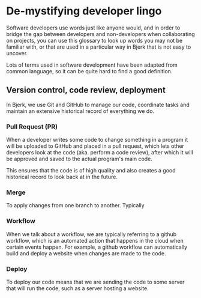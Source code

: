 # De-mystifying developer lingo

Software developers use words just like anyone would, and in order to bridge the gap between developers and non-developers when collaborating on projects, you can use this glossary to look up words you may not be familiar with, or that are used in a particular way in Bjerk that is not easy to uncover.

Lots of terms used in software development have been adapted from common language, so it can be quite hard to find a good definition.


## Version control, code review, deployment

In Bjerk, we use Git and GitHub to manage our code, coordinate tasks and maintain an extensive historical record of everything we do.

### Pull Request (PR)

When a developer writes some code to change something in a program it will be uploaded to GitHub and placed in a pull request, which lets other developers look at the code (aka. perform a code review), after which it will be approved and saved to the actual program's main code.

This ensures that the code is of high quality and also creates a good historical record to look back at in the future.

### Merge

To apply changes from one branch to another. Typically 

### Workflow

When we talk about a workflow, we are typically referring to a github workflow, which is an automated action that happens in the cloud when certain events happen. For example, a github workflow can automatically build and deploy a website when changes are made to the code.

### Deploy

To deploy our code means that we are sending the code to some server that will run the code, such as a server hosting a website.

